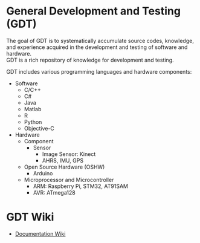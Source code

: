 # General Development and Testing (GDT)

The goal of GDT is to systematically accumulate source codes, knowledge, and experience acquired in the development and testing of software and hardware. <br />
GDT is a rich repository of knowledge for development and testing.

GDT includes various programming languages and hardware components:
* Software
  * C/C++
  * C#
  * Java
  * Matlab
  * R
  * Python
  * Objective-C
* Hardware
  * Component
    * Sensor
      * Image Sensor: Kinect
      * AHRS, IMU, GPS
  * Open Source Hardware (OSHW)
    * Arduino
  * Microprocessor and Microcontroller
    * ARM: Raspberry Pi, STM32, AT91SAM
    * AVR: ATmega128

# GDT Wiki
- [Documentation Wiki](https://github.com/sangwook236/general-development-and-testing/wiki/Home)

